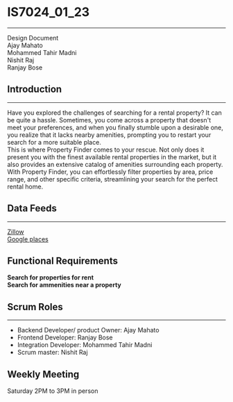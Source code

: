 # IS7024_01_23
***
Design Document  
Ajay Mahato  
Mohammed Tahir Madni  
Nishit Raj  
Ranjay Bose  

## Introduction
***
Have you explored the challenges of searching for a rental property? It can be quite a hassle. Sometimes, you come across a property that doesn't meet your preferences, and when you finally stumble upon a desirable one, you realize that it lacks nearby amenities, prompting you to restart your search for a more suitable place.  
This is where Property Finder comes to your rescue. Not only does it present you with the finest available rental properties in the market, but it also provides an extensive catalog of amenities surrounding each property. With Property Finder, you can effortlessly filter properties by area, price range, and other specific criteria, streamlining your search for the perfect rental home.

## Data Feeds
***
[Zillow](https://www.zillow.com/research/data/)  
[Google places](https://developers.google.com/maps/documentation/places/web-service)  

## Functional Requirements
**Search for properties for rent**  
**Search for ammenities near a property**

## Scrum Roles
***
- Backend Developer/ product Owner: Ajay Mahato
- Frontend Developer: Ranjay Bose
- Integration Developer: Mohammed Tahir Madni
- Scrum master: Nishit Raj

## Weekly Meeting
Saturday 2PM to 3PM in person
